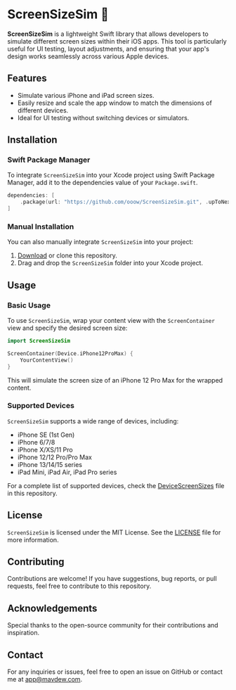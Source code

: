 # ScreenSizeSim 📱

**ScreenSizeSim** is a lightweight Swift library that allows developers to simulate different screen sizes within their iOS apps. This tool is particularly useful for UI testing, layout adjustments, and ensuring that your app's design works seamlessly across various Apple devices.

## Features

- Simulate various iPhone and iPad screen sizes.
- Easily resize and scale the app window to match the dimensions of different devices.
- Ideal for UI testing without switching devices or simulators.

## Installation

### Swift Package Manager

To integrate `ScreenSizeSim` into your Xcode project using Swift Package Manager, add it to the dependencies value of your `Package.swift`.

```swift
dependencies: [
    .package(url: "https://github.com/ooow/ScreenSizeSim.git", .upToNextMajor(from: "1.0.0"))
]
```

### Manual Installation

You can also manually integrate `ScreenSizeSim` into your project:

1. [Download](https://github.com/ooow/ScreenSizeSim/archive/refs/heads/main.zip) or clone this repository.
2. Drag and drop the `ScreenSizeSim` folder into your Xcode project.

## Usage

### Basic Usage

To use `ScreenSizeSim`, wrap your content view with the `ScreenContainer` view and specify the desired screen size:

```swift
import ScreenSizeSim

ScreenContainer(Device.iPhone12ProMax) {
    YourContentView()
}
```

This will simulate the screen size of an iPhone 12 Pro Max for the wrapped content.

### Supported Devices

`ScreenSizeSim` supports a wide range of devices, including:

- iPhone SE (1st Gen)
- iPhone 6/7/8
- iPhone X/XS/11 Pro
- iPhone 12/12 Pro/Pro Max
- iPhone 13/14/15 series
- iPad Mini, iPad Air, iPad Pro series

For a complete list of supported devices, check the [DeviceScreenSizes](Sources/ScreenSizeSim/DeviceScreenSize.swift) file in this repository.

## License

`ScreenSizeSim` is licensed under the MIT License. See the [LICENSE](LICENSE) file for more information.

## Contributing

Contributions are welcome! If you have suggestions, bug reports, or pull requests, feel free to contribute to this repository.

## Acknowledgements

Special thanks to the open-source community for their contributions and inspiration.

## Contact

For any inquiries or issues, feel free to open an issue on GitHub or contact me at [app@mavdew.com](mailto:app@mavdew.com).
